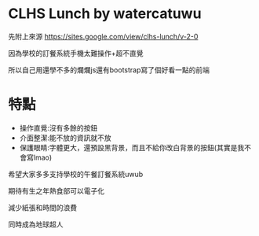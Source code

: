 # CLHS Lunch by watercatuwu
先附上來源
https://sites.google.com/view/clhs-lunch/v-2-0

因為學校的訂餐系統手機太難操作+超不直覺

所以自己用還學不多的爛爛js還有bootstrap寫了個好看一點的前端

# 特點

- 操作直覺:沒有多餘的按鈕
- 介面整潔:能不放的資訊就不放
- 保護眼睛:字體更大，還預設黑背景，而且不給你改白背景的按鈕(其實是我不會寫lmao)

希望大家多多支持學校的午餐訂餐系統uwub

期待有生之年熱食部可以電子化

減少紙張和時間的浪費

同時成為地球超人
